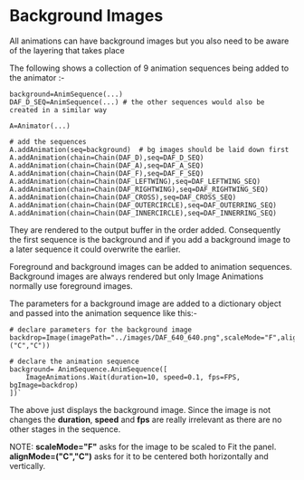 # Background Images

All animations can have background images but you also need to be aware of the layering that takes place

The following shows a collection of 9 animation sequences being added to the animator :-

    background=AnimSequence(...)
    DAF_D_SEQ=AnimSequence(...) # the other sequences would also be created in a similar way

    A=Animator(...)

    # add the sequences
    A.addAnimation(seq=background)  # bg images should be laid down first
    A.addAnimation(chain=Chain(DAF_D),seq=DAF_D_SEQ)
    A.addAnimation(chain=Chain(DAF_A),seq=DAF_A_SEQ)
    A.addAnimation(chain=Chain(DAF_F),seq=DAF_F_SEQ)
    A.addAnimation(chain=Chain(DAF_LEFTWING),seq=DAF_LEFTWING_SEQ)
    A.addAnimation(chain=Chain(DAF_RIGHTWING),seq=DAF_RIGHTWING_SEQ)
    A.addAnimation(chain=Chain(DAF_CROSS),seq=DAF_CROSS_SEQ)
    A.addAnimation(chain=Chain(DAF_OUTERCIRCLE),seq=DAF_OUTERRING_SEQ)
    A.addAnimation(chain=Chain(DAF_INNERCIRCLE),seq=DAF_INNERRING_SEQ)
    
They are rendered to the output buffer in the order added. Consequently the first sequence is the background and if 
you add a background image to a later sequence it could overwrite the earlier.

Foreground and background images can be added to animation sequences. Background images are always rendered but only 
Image Animations normally use foreground images.

The parameters for a background image are added to a dictionary object and passed into the animation sequence like 
this:-

    # declare parameters for the background image
    backdrop=Image(imagePath="../images/DAF_640_640.png",scaleMode="F",alignMode=("C","C"))
    
    # declare the animation sequence
    background= AnimSequence.AnimSequence([
        ImageAnimations.Wait(duration=10, speed=0.1, fps=FPS, bgImage=backdrop)
    ])`


The above just displays the background image. Since the image is not changes the **duration**, **speed** and **fps** are really 
irrelevant as there are no other stages in the sequence. 

NOTE: **scaleMode="F"** asks for the image to be scaled to Fit the panel. **alignMode=("C","C")** asks for it to be
centered both horizontally and vertically.
